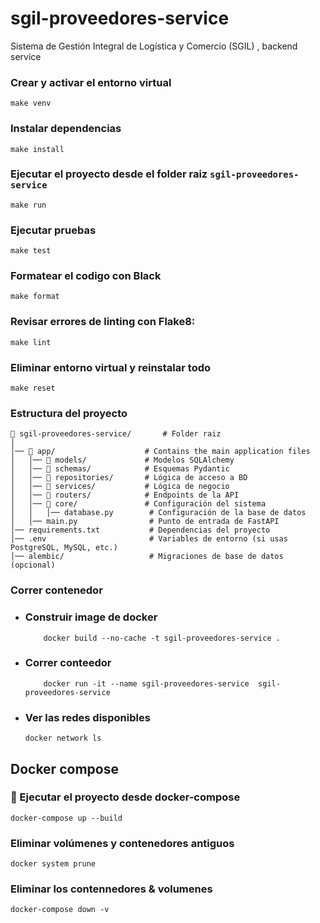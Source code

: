 # sgil-proveedores-service
Sistema de Gestión Integral de Logística y Comercio (SGIL) , backend service


### Crear y activar el entorno virtual
```
make venv
```

### Instalar dependencias

```
make install
```

### Ejecutar el proyecto desde el folder raiz `sgil-proveedores-service`
```
make run
```

### Ejecutar pruebas
```
make test
```

### Formatear el codigo con Black
```
make format
```

### Revisar errores de linting con Flake8:
```
make lint
```

### Eliminar entorno virtual y reinstalar todo 
```
make reset
```

### Estructura del proyecto


```
📂 sgil-proveedores-service/       # Folder raiz
│
│── 📂 app/                    # Contains the main application files
│   │── 📂 models/             # Modelos SQLAlchemy
│   │── 📂 schemas/            # Esquemas Pydantic
│   │── 📂 repositories/       # Lógica de acceso a BD
│   │── 📂 services/           # Lógica de negocio
│   │── 📂 routers/            # Endpoints de la API
│   │── 📂 core/               # Configuración del sistema
│   │   │── database.py        # Configuración de la base de datos
│   │── main.py                # Punto de entrada de FastAPI
│── requirements.txt           # Dependencias del proyecto
│── .env                       # Variables de entorno (si usas PostgreSQL, MySQL, etc.)
│── alembic/                   # Migraciones de base de datos (opcional)
```


### Correr contenedor
 - ### Construir image de docker
    ```
        docker build --no-cache -t sgil-proveedores-service .
    ```

 - ### Correr conteedor
    ```
        docker run -it --name sgil-proveedores-service  sgil-proveedores-service
    ```

 - ### Ver las redes disponibles
    ```
    docker network ls
    ```

## Docker compose

### 🚀 Ejecutar el proyecto desde docker-compose
```
docker-compose up --build
```

### Eliminar volúmenes y contenedores antiguos 
```
docker system prune
```

### Eliminar los contennedores & volumenes
```
docker-compose down -v
```
